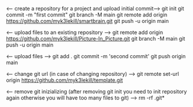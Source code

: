 <-- create a repository for a project and upload initial commit-->
git init
git commit -m "first commit"
git branch -M main
git remote add origin https://github.com/myk3lekill/smartbrain.git
git push -u origin main

<-- upload files to an existing repository -->
git remote add origin https://github.com/myk3lekill/Picture-In_Picture.git
git branch -M main
git push -u origin main

<-- upload files -->
git add .
git commit -m 'second commit'
git push origin main

<-- change git url (in case of changing repository) -->
git remote set-url origin https://github.com/myk3lekill/template.git

<-- remove git inizializing (after removing git init you need to init repository again otherwise you will have too many files to git) -->
rm -rf .git*
